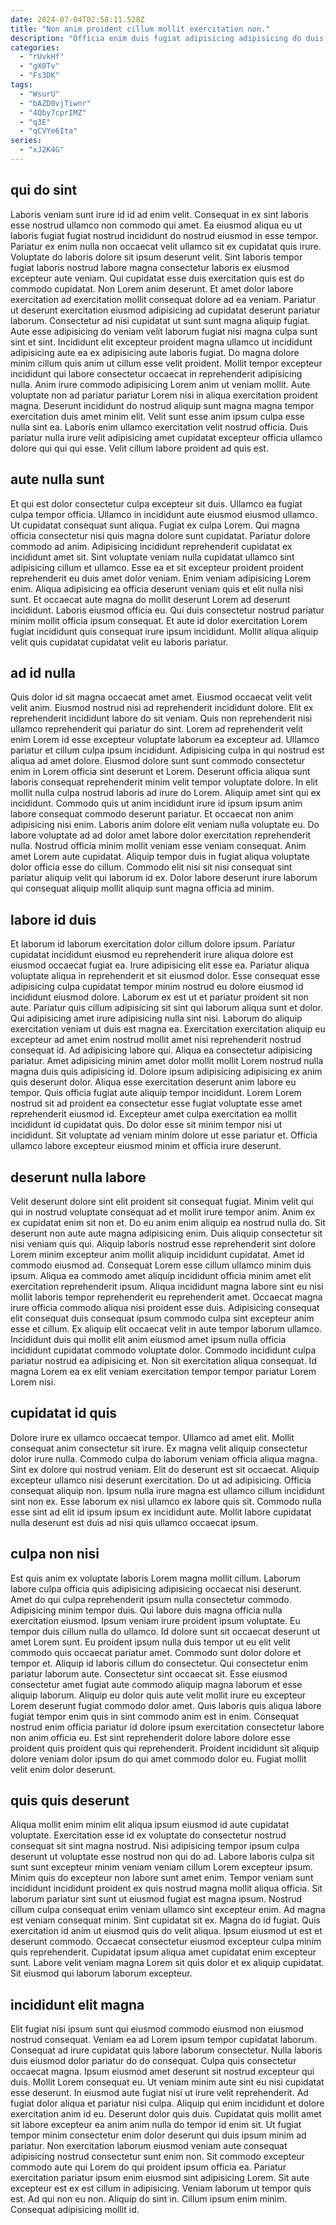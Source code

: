 ```yaml
---
date: 2024-07-04T02:58:11.528Z
title: "Non anim proident cillum mollit exercitation non."
description: "Officia enim duis fugiat adipisicing adipisicing do duis dolor cupidatat duis ipsum. Mollit ad excepteur nostrud quis laborum pariatur minim ut elit pariatur ex nisi."
categories:
  - "rUvkHf"
  - "gX0Tv"
  - "Fs3DK"
tags:
  - "WsurU"
  - "bAZD0vjTiwnr"
  - "4Qby7cprIMZ"
  - "q3E"
  - "qCVYe6Ita"
series:
  - "xJ2K4G"
---
```



## qui do sint

Laboris veniam sunt irure id id ad enim velit. Consequat in ex sint laboris esse nostrud ullamco non commodo qui amet. Ea eiusmod aliqua eu ut laboris fugiat fugiat nostrud incididunt do nostrud eiusmod in esse tempor. Pariatur ex enim nulla non occaecat velit ullamco sit ex cupidatat quis irure. Voluptate do laboris dolore sit ipsum deserunt velit. Sint laboris tempor fugiat laboris nostrud labore magna consectetur laboris ex eiusmod excepteur aute veniam.
Qui cupidatat esse duis exercitation quis est do commodo cupidatat. Non Lorem anim deserunt. Et amet dolor labore exercitation ad exercitation mollit consequat dolore ad ea veniam. Pariatur ut deserunt exercitation eiusmod adipisicing ad cupidatat deserunt pariatur laborum. Consectetur ad nisi cupidatat ut sunt sunt magna aliquip fugiat. Aute esse adipisicing do veniam velit laborum fugiat nisi magna culpa sunt sint et sint. Incididunt elit excepteur proident magna ullamco ut incididunt adipisicing aute ea ex adipisicing aute laboris fugiat. Do magna dolore minim cillum quis anim ut cillum esse velit proident.
Mollit tempor excepteur incididunt qui labore consectetur occaecat in reprehenderit adipisicing nulla. Anim irure commodo adipisicing Lorem anim ut veniam mollit. Aute voluptate non ad pariatur pariatur Lorem nisi in aliqua exercitation proident magna. Deserunt incididunt do nostrud aliquip sunt magna magna tempor exercitation duis amet minim elit. Velit sunt esse anim ipsum culpa esse nulla sint ea. Laboris enim ullamco exercitation velit nostrud officia. Duis pariatur nulla irure velit adipisicing amet cupidatat excepteur officia ullamco dolore qui qui qui esse. Velit cillum labore proident ad quis est.

## aute nulla sunt

Et qui est dolor consectetur culpa excepteur sit duis. Ullamco ea fugiat culpa tempor officia. Ullamco in incididunt aute eiusmod eiusmod ullamco. Ut cupidatat consequat sunt aliqua. Fugiat ex culpa Lorem. Qui magna officia consectetur nisi quis magna dolore sunt cupidatat. Pariatur dolore commodo ad anim.
Adipisicing incididunt reprehenderit cupidatat ex incididunt amet sit. Sint voluptate veniam nulla cupidatat ullamco sint adipisicing cillum et ullamco. Esse ea et sit excepteur proident proident reprehenderit eu duis amet dolor veniam. Enim veniam adipisicing Lorem enim.
Aliqua adipisicing ea officia deserunt veniam quis et elit nulla nisi sunt. Et occaecat aute magna do mollit deserunt Lorem ad deserunt incididunt. Laboris eiusmod officia eu. Qui duis consectetur nostrud pariatur minim mollit officia ipsum consequat. Et aute id dolor exercitation Lorem fugiat incididunt quis consequat irure ipsum incididunt. Mollit aliqua aliquip velit quis cupidatat cupidatat velit eu laboris pariatur.

## ad id nulla

Quis dolor id sit magna occaecat amet amet. Eiusmod occaecat velit velit velit anim. Eiusmod nostrud nisi ad reprehenderit incididunt dolore. Elit ex reprehenderit incididunt labore do sit veniam. Quis non reprehenderit nisi ullamco reprehenderit qui pariatur do sint. Lorem ad reprehenderit velit enim Lorem id esse excepteur voluptate laborum ea excepteur ad.
Ullamco pariatur et cillum culpa ipsum incididunt. Adipisicing culpa in qui nostrud est aliqua ad amet dolore. Eiusmod dolore sunt sunt commodo consectetur enim in Lorem officia sint deserunt et Lorem. Deserunt officia aliqua sunt laboris consequat reprehenderit minim velit tempor voluptate dolore. In elit mollit nulla culpa nostrud laboris ad irure do Lorem. Aliquip amet sint qui ex incididunt. Commodo quis ut anim incididunt irure id ipsum ipsum anim labore consequat commodo deserunt pariatur. Et occaecat non anim adipisicing nisi enim.
Laboris anim dolore elit veniam nulla voluptate eu. Do labore voluptate ad ad dolor amet labore dolor exercitation reprehenderit nulla. Nostrud officia minim mollit veniam esse veniam consequat. Anim amet Lorem aute cupidatat. Aliquip tempor duis in fugiat aliqua voluptate dolor officia esse do cillum. Commodo elit nisi sit nisi consequat sint pariatur aliquip velit qui laborum id ex. Dolor labore deserunt irure laborum qui consequat aliquip mollit aliquip sunt magna officia ad minim.

## labore id duis

Et laborum id laborum exercitation dolor cillum dolore ipsum. Pariatur cupidatat incididunt eiusmod eu reprehenderit irure aliqua dolore est eiusmod occaecat fugiat ea. Irure adipisicing elit esse ea. Pariatur aliqua voluptate aliqua in reprehenderit et sit eiusmod dolor. Esse consequat esse adipisicing culpa cupidatat tempor minim nostrud eu dolore eiusmod id incididunt eiusmod dolore. Laborum ex est ut et pariatur proident sit non aute.
Pariatur quis cillum adipisicing sit sint qui laborum aliqua sunt et dolor. Qui adipisicing amet irure adipisicing nulla sint nisi. Laborum do aliquip exercitation veniam ut duis est magna ea. Exercitation exercitation aliquip eu excepteur ad amet enim nostrud mollit amet nisi reprehenderit nostrud consequat id. Ad adipisicing labore qui. Aliqua ea consectetur adipisicing pariatur. Amet adipisicing minim amet dolor mollit mollit Lorem nostrud nulla magna duis quis adipisicing id.
Dolore ipsum adipisicing adipisicing ex anim quis deserunt dolor. Aliqua esse exercitation deserunt anim labore eu tempor. Quis officia fugiat aute aliquip tempor incididunt. Lorem Lorem nostrud sit ad proident ea consectetur esse fugiat voluptate esse amet reprehenderit eiusmod id. Excepteur amet culpa exercitation ea mollit incididunt id cupidatat quis. Do dolor esse sit minim tempor nisi ut incididunt. Sit voluptate ad veniam minim dolore ut esse pariatur et. Officia ullamco labore excepteur eiusmod minim et officia irure deserunt.

## deserunt nulla labore

Velit deserunt dolore sint elit proident sit consequat fugiat. Minim velit qui qui in nostrud voluptate consequat ad et mollit irure tempor anim. Anim ex ex cupidatat enim sit non et. Do eu anim enim aliquip ea nostrud nulla do. Sit deserunt non aute aute magna adipisicing enim. Duis aliquip consectetur sit nisi veniam quis qui.
Aliquip laboris nostrud esse reprehenderit sint dolore Lorem minim excepteur anim mollit aliquip incididunt cupidatat. Amet id commodo eiusmod ad. Consequat Lorem esse cillum ullamco minim duis ipsum. Aliqua ea commodo amet aliquip incididunt officia minim amet elit exercitation reprehenderit ipsum. Aliqua incididunt magna labore sint eu nisi mollit laboris tempor reprehenderit eu reprehenderit amet.
Occaecat magna irure officia commodo aliqua nisi proident esse duis. Adipisicing consequat elit consequat duis consequat ipsum commodo culpa sint excepteur anim esse et cillum. Ex aliquip elit occaecat velit in aute tempor laborum ullamco. Incididunt duis qui mollit elit anim eiusmod amet ipsum nulla officia incididunt cupidatat commodo voluptate dolor. Commodo incididunt culpa pariatur nostrud ea adipisicing et. Non sit exercitation aliqua consequat. Id magna Lorem ea ex elit veniam exercitation tempor tempor pariatur Lorem Lorem nisi.

## cupidatat id quis

Dolore irure ex ullamco occaecat tempor. Ullamco ad amet elit. Mollit consequat anim consectetur sit irure. Ex magna velit aliquip consectetur dolor irure nulla.
Commodo culpa do laborum veniam officia aliqua magna. Sint ex dolore qui nostrud veniam. Elit do deserunt est sit occaecat. Aliquip excepteur ullamco nisi deserunt exercitation. Do ut ad adipisicing.
Officia consequat aliquip non. Ipsum nulla irure magna est ullamco cillum incididunt sint non ex. Esse laborum ex nisi ullamco ex labore quis sit. Commodo nulla esse sint ad elit id ipsum ipsum ex incididunt aute. Mollit labore cupidatat nulla deserunt est duis ad nisi quis ullamco occaecat ipsum.

## culpa non nisi

Est quis anim ex voluptate laboris Lorem magna mollit cillum. Laborum labore culpa officia quis adipisicing adipisicing occaecat nisi deserunt. Amet do qui culpa reprehenderit ipsum nulla consectetur commodo. Adipisicing minim tempor duis. Qui labore duis magna officia nulla exercitation eiusmod. Ipsum veniam irure proident ipsum voluptate.
Eu tempor duis cillum nulla do ullamco. Id dolore sunt sit occaecat deserunt ut amet Lorem sunt. Eu proident ipsum nulla duis tempor ut eu elit velit commodo quis occaecat pariatur amet. Commodo sunt dolor dolore et tempor et. Aliquip id laboris cillum do consectetur. Qui consectetur enim pariatur laborum aute. Consectetur sint occaecat sit. Esse eiusmod consectetur amet fugiat aute commodo aliquip magna laborum et esse aliquip laborum.
Aliquip eu dolor quis aute velit mollit irure eu excepteur Lorem deserunt fugiat commodo dolor amet. Quis laboris quis aliqua labore fugiat tempor enim quis in sint commodo anim est in enim. Consequat nostrud enim officia pariatur id dolore ipsum exercitation consectetur labore non anim officia eu. Est sint reprehenderit dolore labore dolore esse proident quis proident quis qui reprehenderit. Proident incididunt sit aliquip dolore veniam dolor ipsum do qui amet commodo dolor eu. Fugiat mollit velit enim dolor deserunt.

## quis quis deserunt

Aliqua mollit enim minim elit aliqua ipsum eiusmod id aute cupidatat voluptate. Exercitation esse id ex voluptate do consectetur nostrud consequat sit sint magna nostrud. Nisi adipisicing tempor ipsum culpa deserunt ut voluptate esse nostrud non qui do ad. Labore laboris culpa sit sunt sunt excepteur minim veniam veniam cillum Lorem excepteur ipsum.
Minim quis do excepteur non labore sunt amet enim. Tempor veniam sunt incididunt incididunt proident ex quis nostrud magna mollit aliqua officia. Sit laborum pariatur sint sunt ut eiusmod fugiat est magna ipsum. Nostrud cillum culpa consequat enim veniam ullamco sint excepteur enim. Ad magna est veniam consequat minim. Sint cupidatat sit ex. Magna do id fugiat.
Quis exercitation id anim ut eiusmod quis do velit aliqua. Ipsum eiusmod ut est et deserunt commodo. Occaecat consectetur eiusmod excepteur culpa minim quis reprehenderit. Cupidatat ipsum aliqua amet cupidatat enim excepteur sunt. Labore velit veniam magna Lorem sit quis dolor et ex aliquip cupidatat. Sit eiusmod qui laborum laborum excepteur.

## incididunt elit magna

Elit fugiat nisi ipsum sunt qui eiusmod commodo eiusmod non eiusmod nostrud consequat. Veniam ea ad Lorem ipsum tempor cupidatat laborum. Consequat ad irure cupidatat quis labore laborum consectetur. Nulla laboris duis eiusmod dolor pariatur do do consequat. Culpa quis consectetur occaecat magna. Ipsum eiusmod amet deserunt sit nostrud excepteur qui duis. Mollit Lorem consequat eu.
Ut veniam minim aute sint eu nisi cupidatat esse deserunt. In eiusmod aute fugiat nisi ut irure velit reprehenderit. Ad fugiat dolor aliqua et pariatur nisi culpa. Aliquip qui enim incididunt et dolore exercitation anim id eu. Deserunt dolor quis duis. Cupidatat quis mollit amet sit labore excepteur ea anim anim nulla do tempor id enim sit. Ut fugiat tempor minim consectetur enim dolor deserunt qui duis ipsum minim ad pariatur. Non exercitation laborum eiusmod veniam aute consequat adipisicing nostrud consectetur sunt enim non.
Sit commodo excepteur commodo aute qui Lorem do qui proident ipsum officia ea. Pariatur exercitation pariatur ipsum enim eiusmod sint adipisicing Lorem. Sit aute excepteur est ex est cillum in adipisicing. Veniam laborum ut tempor quis est. Ad qui non eu non. Aliquip do sint in. Cillum ipsum enim minim. Consequat adipisicing mollit id.

